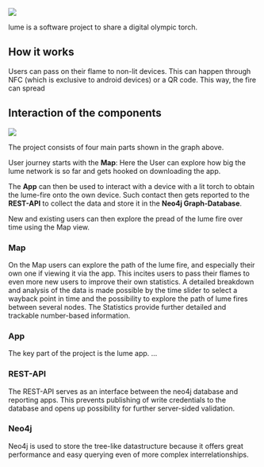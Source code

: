 ![](https://user-images.githubusercontent.com/54647612/151277029-d661d85d-857d-4edc-a428-477149b5efe0.png)

lume is a software project to share a digital olympic torch.

## How it works

Users can pass on their flame to non-lit devices. This can happen through NFC (which is exclusive to android devices) or a QR code.
This way, the fire can spread

## Interaction of the components

![](https://user-images.githubusercontent.com/54647612/151274861-ca9c4ee4-02a6-4e75-91f7-c55b29164160.png)

The project consists of four main parts shown in the graph above.

User journey starts with the **Map**: Here the User can explore how big the lume network is so far and gets hooked on downloading the app.

The **App** can then be used to interact with a device with a lit torch to obtain the lume-fire onto the own device.
Such contact then gets reported to the **REST-API** to collect the data and store it in the **Neo4j Graph-Database**.

New and existing users can then explore the pread of the lume fire over time using the Map view.

### Map

On the Map users can explore the path of the lume fire, and especially their own one if viewing it via the app.
This incites users to pass their flames to even more new users to improve their own statistics.
A detailed breakdown and analysis of the data is made possible by the time slider to select a wayback point in time and the possibility to explore the path of lume fires between several nodes.
The Statistics provide further detailed and trackable number-based information.

### App

The key part of the project is the lume app. ...

### REST-API

The REST-API serves as an interface between the neo4j database and reporting apps. This prevents publishing of write credentials to the database and opens up possibility for further server-sided validation.

### Neo4j

Neo4j is used to store the tree-like datastructure because it offers great performance and easy querying even of more complex interrelationships.
